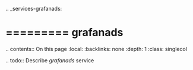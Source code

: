 .. _services-grafanads:

=========
grafanads
=========

.. contents:: On this page
    :local:
    :backlinks: none
    :depth: 1
    :class: singlecol

.. todo::
    Describe *grafanads* service
